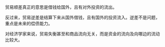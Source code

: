 贸易顺差真正的意思是借钱给国外，且有对外投资的流出。

反过来，贸易逆差是结算下来从国外借钱，且有国外的投资流入。逆差不是问题，重点是未来的偿债能力。

对经济学家来说，贸易失衡甚至和商品流向无关，而是资金的流向及向哪边的流动比较大。